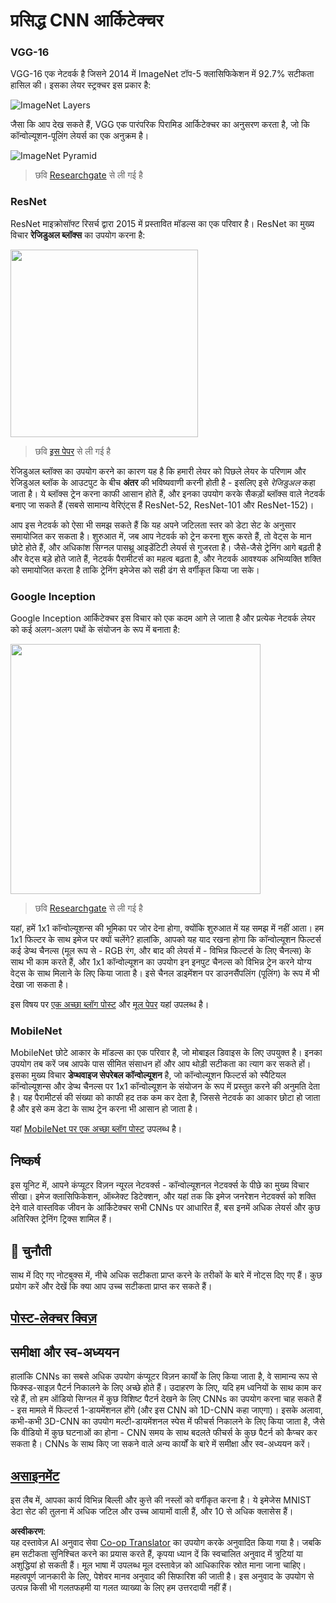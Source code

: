 <!--
CO_OP_TRANSLATOR_METADATA:
{
  "original_hash": "2f7b97b375358cb51a1e098df306bf73",
  "translation_date": "2025-08-24T09:54:57+00:00",
  "source_file": "lessons/4-ComputerVision/07-ConvNets/CNN_Architectures.md",
  "language_code": "hi"
}
-->
# प्रसिद्ध CNN आर्किटेक्चर

### VGG-16

VGG-16 एक नेटवर्क है जिसने 2014 में ImageNet टॉप-5 क्लासिफिकेशन में 92.7% सटीकता हासिल की। इसका लेयर स्ट्रक्चर इस प्रकार है:

![ImageNet Layers](../../../../../lessons/4-ComputerVision/07-ConvNets/images/vgg-16-arch1.jpg)

जैसा कि आप देख सकते हैं, VGG एक पारंपरिक पिरामिड आर्किटेक्चर का अनुसरण करता है, जो कि कॉन्वोल्यूशन-पूलिंग लेयर्स का एक अनुक्रम है।

![ImageNet Pyramid](../../../../../lessons/4-ComputerVision/07-ConvNets/images/vgg-16-arch.jpg)

> छवि [Researchgate](https://www.researchgate.net/figure/Vgg16-model-structure-To-get-the-VGG-NIN-model-we-replace-the-2-nd-4-th-6-th-7-th_fig2_335194493) से ली गई है

### ResNet

ResNet माइक्रोसॉफ्ट रिसर्च द्वारा 2015 में प्रस्तावित मॉडल्स का एक परिवार है। ResNet का मुख्य विचार **रेजिडुअल ब्लॉक्स** का उपयोग करना है:

<img src="images/resnet-block.png" width="300"/>

> छवि [इस पेपर](https://arxiv.org/pdf/1512.03385.pdf) से ली गई है

रेजिडुअल ब्लॉक्स का उपयोग करने का कारण यह है कि हमारी लेयर को पिछले लेयर के परिणाम और रेजिडुअल ब्लॉक के आउटपुट के बीच **अंतर** की भविष्यवाणी करनी होती है - इसलिए इसे *रेजिडुअल* कहा जाता है। ये ब्लॉक्स ट्रेन करना काफी आसान होते हैं, और इनका उपयोग करके सैकड़ों ब्लॉक्स वाले नेटवर्क बनाए जा सकते हैं (सबसे सामान्य वेरिएंट्स हैं ResNet-52, ResNet-101 और ResNet-152)।

आप इस नेटवर्क को ऐसा भी समझ सकते हैं कि यह अपने जटिलता स्तर को डेटा सेट के अनुसार समायोजित कर सकता है। शुरुआत में, जब आप नेटवर्क को ट्रेन करना शुरू करते हैं, तो वेट्स के मान छोटे होते हैं, और अधिकांश सिग्नल पासथ्रू आइडेंटिटी लेयर्स से गुजरता है। जैसे-जैसे ट्रेनिंग आगे बढ़ती है और वेट्स बड़े होते जाते हैं, नेटवर्क पैरामीटर्स का महत्व बढ़ता है, और नेटवर्क आवश्यक अभिव्यक्ति शक्ति को समायोजित करता है ताकि ट्रेनिंग इमेजेस को सही ढंग से वर्गीकृत किया जा सके।

### Google Inception

Google Inception आर्किटेक्चर इस विचार को एक कदम आगे ले जाता है और प्रत्येक नेटवर्क लेयर को कई अलग-अलग पथों के संयोजन के रूप में बनाता है:

<img src="images/inception.png" width="400"/>

> छवि [Researchgate](https://www.researchgate.net/figure/Inception-module-with-dimension-reductions-left-and-schema-for-Inception-ResNet-v1_fig2_355547454) से ली गई है

यहां, हमें 1x1 कॉन्वोल्यूशन्स की भूमिका पर जोर देना होगा, क्योंकि शुरुआत में यह समझ में नहीं आता। हम 1x1 फिल्टर के साथ इमेज पर क्यों चलेंगे? हालांकि, आपको यह याद रखना होगा कि कॉन्वोल्यूशन फिल्टर्स कई डेप्थ चैनल्स (मूल रूप से - RGB रंग, और बाद की लेयर्स में - विभिन्न फिल्टर्स के लिए चैनल्स) के साथ भी काम करते हैं, और 1x1 कॉन्वोल्यूशन का उपयोग इन इनपुट चैनल्स को विभिन्न ट्रेन करने योग्य वेट्स के साथ मिलाने के लिए किया जाता है। इसे चैनल डाइमेंशन पर डाउनसैंपलिंग (पूलिंग) के रूप में भी देखा जा सकता है।

इस विषय पर [एक अच्छा ब्लॉग पोस्ट](https://medium.com/analytics-vidhya/talented-mr-1x1-comprehensive-look-at-1x1-convolution-in-deep-learning-f6b355825578) और [मूल पेपर](https://arxiv.org/pdf/1312.4400.pdf) यहां उपलब्ध है।

### MobileNet

MobileNet छोटे आकार के मॉडल्स का एक परिवार है, जो मोबाइल डिवाइस के लिए उपयुक्त है। इनका उपयोग तब करें जब आपके पास सीमित संसाधन हों और आप थोड़ी सटीकता का त्याग कर सकते हों। इसका मुख्य विचार **डेप्थवाइज सेपरेबल कॉन्वोल्यूशन** है, जो कॉन्वोल्यूशन फिल्टर्स को स्पैटियल कॉन्वोल्यूशन्स और डेप्थ चैनल्स पर 1x1 कॉन्वोल्यूशन के संयोजन के रूप में प्रस्तुत करने की अनुमति देता है। यह पैरामीटर्स की संख्या को काफी हद तक कम कर देता है, जिससे नेटवर्क का आकार छोटा हो जाता है और इसे कम डेटा के साथ ट्रेन करना भी आसान हो जाता है।

यहां [MobileNet पर एक अच्छा ब्लॉग पोस्ट](https://medium.com/analytics-vidhya/image-classification-with-mobilenet-cc6fbb2cd470) उपलब्ध है।

## निष्कर्ष

इस यूनिट में, आपने कंप्यूटर विज़न न्यूरल नेटवर्क्स - कॉन्वोल्यूशनल नेटवर्क्स के पीछे का मुख्य विचार सीखा। इमेज क्लासिफिकेशन, ऑब्जेक्ट डिटेक्शन, और यहां तक कि इमेज जनरेशन नेटवर्क्स को शक्ति देने वाले वास्तविक जीवन के आर्किटेक्चर सभी CNNs पर आधारित हैं, बस इनमें अधिक लेयर्स और कुछ अतिरिक्त ट्रेनिंग ट्रिक्स शामिल हैं।

## 🚀 चुनौती

साथ में दिए गए नोटबुक्स में, नीचे अधिक सटीकता प्राप्त करने के तरीकों के बारे में नोट्स दिए गए हैं। कुछ प्रयोग करें और देखें कि क्या आप उच्च सटीकता प्राप्त कर सकते हैं।

## [पोस्ट-लेक्चर क्विज़](https://ff-quizzes.netlify.app/en/ai/quiz/14)

## समीक्षा और स्व-अध्ययन

हालांकि CNNs का सबसे अधिक उपयोग कंप्यूटर विज़न कार्यों के लिए किया जाता है, वे सामान्य रूप से फिक्स्ड-साइज़ पैटर्न निकालने के लिए अच्छे होते हैं। उदाहरण के लिए, यदि हम ध्वनियों के साथ काम कर रहे हैं, तो हम ऑडियो सिग्नल में कुछ विशिष्ट पैटर्न देखने के लिए CNNs का उपयोग करना चाह सकते हैं - इस मामले में फिल्टर्स 1-डायमेंशनल होंगे (और इस CNN को 1D-CNN कहा जाएगा)। इसके अलावा, कभी-कभी 3D-CNN का उपयोग मल्टी-डायमेंशनल स्पेस में फीचर्स निकालने के लिए किया जाता है, जैसे कि वीडियो में कुछ घटनाओं का होना - CNN समय के साथ बदलते फीचर्स के कुछ पैटर्न को कैप्चर कर सकता है। CNNs के साथ किए जा सकने वाले अन्य कार्यों के बारे में समीक्षा और स्व-अध्ययन करें।

## [असाइनमेंट](lab/README.md)

इस लैब में, आपका कार्य विभिन्न बिल्ली और कुत्ते की नस्लों को वर्गीकृत करना है। ये इमेजेस MNIST डेटा सेट की तुलना में अधिक जटिल और उच्च आयामों वाली हैं, और 10 से अधिक क्लासेस हैं।

**अस्वीकरण**:  
यह दस्तावेज़ AI अनुवाद सेवा [Co-op Translator](https://github.com/Azure/co-op-translator) का उपयोग करके अनुवादित किया गया है। जबकि हम सटीकता सुनिश्चित करने का प्रयास करते हैं, कृपया ध्यान दें कि स्वचालित अनुवाद में त्रुटियां या अशुद्धियां हो सकती हैं। मूल भाषा में उपलब्ध मूल दस्तावेज़ को आधिकारिक स्रोत माना जाना चाहिए। महत्वपूर्ण जानकारी के लिए, पेशेवर मानव अनुवाद की सिफारिश की जाती है। इस अनुवाद के उपयोग से उत्पन्न किसी भी गलतफहमी या गलत व्याख्या के लिए हम उत्तरदायी नहीं हैं।